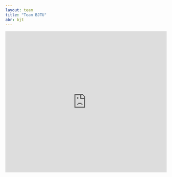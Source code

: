 ```yaml
---
layout: team
title: "Team BJTU"
abr: bjt
---
```


<iframe frameborder="0" width="100%" height="440" src="http://v.qq.com/iframe/player.html?vid=d0339jsxqv8&tiny=0&auto=0" allowfullscreen></iframe>

